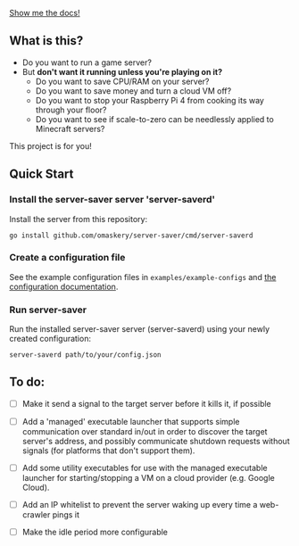 [Show me the docs!](./docs)

## What is this?

* Do you want to run a game server?
* But **don't want it running unless you're playing on it?**
  * Do you want to save CPU/RAM on your server?
  * Do you want to save money and turn a cloud VM off?
  * Do you want to stop your Raspberry Pi 4 from cooking its way through your floor?
  * Do you want to see if scale-to-zero can be needlessly applied to Minecraft servers?
  
This project is for you!

## Quick Start

### Install the server-saver server 'server-saverd'

Install the server from this repository:

`go install github.com/omaskery/server-saver/cmd/server-saverd`

### Create a configuration file

See the example configuration files in `examples/example-configs` and
[the configuration documentation](./docs/configuration.md).

### Run server-saver

Run the installed server-saver server (server-saverd) using your newly created configuration:

`server-saverd path/to/your/config.json`

## To do:

- [ ] Make it send a signal to the target server before it kills it, if possible
- [ ] Add a 'managed' executable launcher that supports simple communication over standard in/out
      in order to discover the target server's address, and possibly communicate shutdown requests
      without signals (for platforms that don't support them).
- [ ] Add some utility executables for use with the managed executable launcher for starting/stopping
      a VM on a cloud provider (e.g. Google Cloud).
- [ ] Add an IP whitelist to prevent the server waking up every time a web-crawler pings it
- [ ] Make the idle period more configurable
  